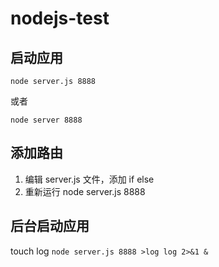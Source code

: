 # nodejs-test

## 启动应用

`node server.js 8888`

或者

`node server 8888`

## 添加路由

1. 编辑 server.js 文件，添加 if else
2. 重新运行 node server.js 8888

## 后台启动应用

touch log
`node server.js 8888 >log log 2>&1 &`
